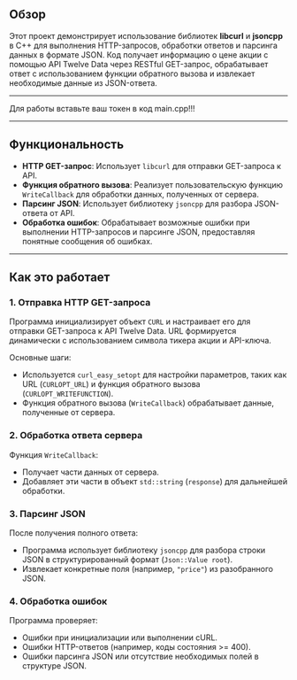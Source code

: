 
## **Обзор**

Этот проект демонстрирует использование библиотек **libcurl** и **jsoncpp** в C++ для выполнения HTTP-запросов, обработки ответов и парсинга данных в формате JSON. Код получает информацию о цене акции с помощью API Twelve Data через RESTful GET-запрос, обрабатывает ответ с использованием функции обратного вызова и извлекает необходимые данные из JSON-ответа.

---
Для работы вставьте ваш токен в код main.cpp!!!

---

## **Функциональность**

- **HTTP GET-запрос**: Использует `libcurl` для отправки GET-запроса к API.
- **Функция обратного вызова**: Реализует пользовательскую функцию `WriteCallback` для обработки данных, полученных от сервера.
- **Парсинг JSON**: Использует библиотеку `jsoncpp` для разбора JSON-ответа от API.
- **Обработка ошибок**: Обрабатывает возможные ошибки при выполнении HTTP-запросов и парсинге JSON, предоставляя понятные сообщения об ошибках.

---

## **Как это работает**

### **1. Отправка HTTP GET-запроса**
Программа инициализирует объект `CURL` и настраивает его для отправки GET-запроса к API Twelve Data. URL формируется динамически с использованием символа тикера акции и API-ключа.

Основные шаги:
- Используется `curl_easy_setopt` для настройки параметров, таких как URL (`CURLOPT_URL`) и функция обратного вызова (`CURLOPT_WRITEFUNCTION`).
- Функция обратного вызова (`WriteCallback`) обрабатывает данные, полученные от сервера.

### **2. Обработка ответа сервера**
Функция `WriteCallback`:
- Получает части данных от сервера.
- Добавляет эти части в объект `std::string` (`response`) для дальнейшей обработки.

### **3. Парсинг JSON**
После получения полного ответа:
- Программа использует библиотеку `jsoncpp` для разбора строки JSON в структурированный формат (`Json::Value root`).
- Извлекает конкретные поля (например, `"price"`) из разобранного JSON.

### **4. Обработка ошибок**
Программа проверяет:
- Ошибки при инициализации или выполнении cURL.
- Ошибки HTTP-ответов (например, коды состояния >= 400).
- Ошибки парсинга JSON или отсутствие необходимых полей в структуре JSON.
